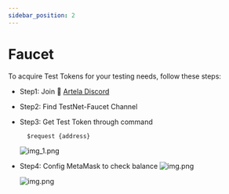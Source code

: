 ```yaml
---
sidebar_position: 2
---
```


# Faucet


To acquire Test Tokens for your testing needs, follow these steps:

* Step1: Join 🚰 [Artela Discord ](https://discord.com/invite/artelanetwork)

* Step2: Find TestNet-Faucet Channel

* Step3: Get Test Token through command
  ```shell
    $request {address}
  ```
    ![img_1.png](img_1.png)

* Step4: Config MetaMask to check balance
  ![img.png](img_4.png)

  ![img.png](img.png)
